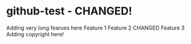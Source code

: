 # github-test - CHANGED!
Adding very long fearues here
Feature 1
Feature 2
CHANGED
Feature 3
Adding copyright here!
